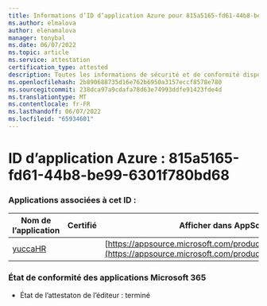 ```yaml
---
title: Informations d’ID d’application Azure pour 815a5165-fd61-44b8-be99-6301f780bd68
ms.author: elmalova
author: elenamalova
manager: tonybal
ms.date: 06/07/2022
ms.topic: article
ms.service: attestation
certification_type: attested
description: Toutes les informations de sécurité et de conformité disponibles pour 815a5165-fd61-44b8-be99-6301f780bd68.
ms.openlocfilehash: 2b890688735d16e762b6950a3157eccf8578e780
ms.sourcegitcommit: 238dca97a9cdafa78d63e74993ddfe91423fde4d
ms.translationtype: MT
ms.contentlocale: fr-FR
ms.lasthandoff: 06/07/2022
ms.locfileid: "65934601"
---
```

# <a name="azure-app-id-815a5165-fd61-44b8-be99-6301f780bd68"></a>ID d’application Azure : 815a5165-fd61-44b8-be99-6301f780bd68


### <a name="apps-associated-with-this-id"></a>Applications associées à cet ID :
| **Nom de l’application** | **Certifié** | **Afficher dans AppSource** |
|--------------|---------------|-----------------------|
| [yuccaHR](../forward/WA200003242.md) |  | [https://appsource.microsoft.com/product/office/WA200003242](https://appsource.microsoft.com/product/office/WA200003242) |

### <a name="microsoft-365-app-compliance-status"></a>État de conformité des applications Microsoft 365
- État de l’attestaton de l’éditeur : terminé
